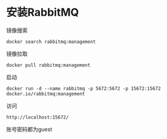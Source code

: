 # 安装RabbitMQ

镜像搜索

```text
docker search rabbitmq:management
```

镜像拉取

```text
docker pull rabbitmq:management
```

启动

```text
docker run -d --name rabbitmq -p 5672:5672 -p 15672:15672 docker.io/rabbitmq:management
```

访问

```text
http://localhost:15672/
```

账号密码都为guest


